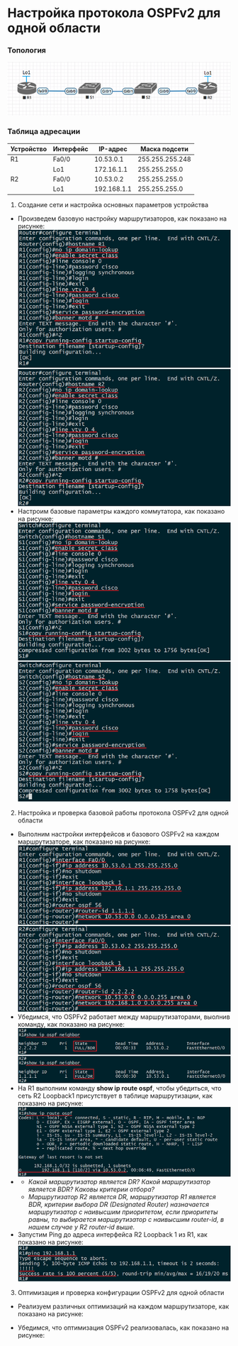 # Настройка протокола OSPFv2 для одной области

### Топология
![](https://github.com/devops-user/otus/blob/main/homeworks/homework_26/images/topology.png)

### Таблица адресации
| Устройство | Интерфейс | IP-адрес | Маска подсети |
--- | --- | --- | --- |
| R1 | Fa0/0 | 10.53.0.1 | 255.255.255.248 |
|  | Lo1 | 172.16.1.1 | 255.255.255.0 |
| R2 | Fa0/0 | 10.53.0.2 | 255.255.255.0 |
|  | Lo1 | 192.168.1.1 | 255.255.255.0 |

1. Создание сети и настройка основных параметров устройства
  * Произведем базовую настройку маршрутизаторов, как показано на рисунке:
![](https://github.com/devops-user/otus/blob/main/homeworks/homework_26/images/R1.png)
![](https://github.com/devops-user/otus/blob/main/homeworks/homework_26/images/R2.png)
  * Настроим базовые параметры каждого коммутатора, как показано на рисунке:
![](https://github.com/devops-user/otus/blob/main/homeworks/homework_26/images/S1.png)
![](https://github.com/devops-user/otus/blob/main/homeworks/homework_26/images/S2.png)

2. Настройка и проверка базовой работы протокола OSPFv2 для одной области
  * Выполним настройки интерфейсов и базового OSPFv2 на каждом маршрутизаторе, как показано на рисунке:
![](https://github.com/devops-user/otus/blob/main/homeworks/homework_26/images/R1_ip.png)
![](https://github.com/devops-user/otus/blob/main/homeworks/homework_26/images/R2_ip.png)
  * Убедимся, что OSPFv2 работает между маршрутизаторами, выолнив команду, как показано на рисунке:
![](https://github.com/devops-user/otus/blob/main/homeworks/homework_26/images/R1_sh.png)
![](https://github.com/devops-user/otus/blob/main/homeworks/homework_26/images/R2_sh.png)
  * На R1 выполним команду **show ip route ospf**, чтобы убедиться, что сеть R2 Loopback1 присутствует в таблице маршрутизации, как показано на рисунке:
![](https://github.com/devops-user/otus/blob/main/homeworks/homework_26/images/R1_sh2.png)
  * - *Какой маршрутизатор является DR? Какой маршрутизатор является BDR? Каковы критерии отбора?*
    - *Маршрутизатор R2 является DR, маршрутизатор R1 является BDR, критерии выбора DR (Designated Router) назначается маршрутизатор с наивысшим приоритетом, если приоритеты равны, то выбирается маршрутизатор с наивысшим router-id, в нашем случае у R2 router-id выше.*
  * Запустим Ping до адреса интерфейса R2 Loopback 1 из R1, как показано на рисунке:
![](https://github.com/devops-user/otus/blob/main/homeworks/homework_26/images/R1_ping.png)

3. Оптимизация и проверка конфигурации OSPFv2 для одной области
  * Реализуем различных оптимизаций на каждом маршрутизаторе, как показано на рисунке:

  * Убедимся, что оптимизация OSPFv2 реализовалась, как показано на рисунке:
